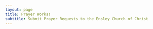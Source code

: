 ```yaml
---
layout: page
title: Prayer Works!
subtitle: Submit Prayer Requests to the Ensley Church of Christ
---
```




<script type="text/javascript" src="https://form.jotform.com/jsform/230068753733155"></script>